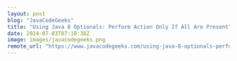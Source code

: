 ```yaml
---
layout: post
blog: "JavaCodeGeeks"
title: "Using Java 8 Optionals: Perform Action Only If All Are Present"
date: 2024-07-03T07:10:38Z
image: images/javacodegeeks.png
remote_url: "https://www.javacodegeeks.com/using-java-8-optionals-perform-action-only-if-all-are-present.html"
---
```

